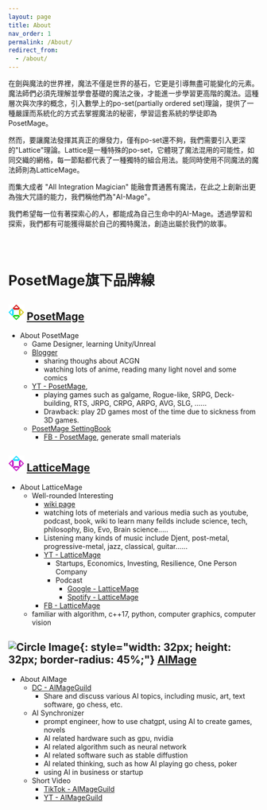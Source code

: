 ```yaml
---
layout: page
title: About
nav_order: 1
permalink: /About/
redirect_from:
  - /about/
---
```


在劍與魔法的世界裡，魔法不僅是世界的基石，它更是引導無盡可能變化的元素。魔法師們必須先理解並學會基礎的魔法之後，才能進一步學習更高階的魔法。這種層次與次序的概念，引入數學上的po-set(partially ordered set)理論，提供了一種嚴謹而系統化的方式去掌握魔法的秘密，學習這套系統的學徒即為PosetMage。

然而，要讓魔法發揮其真正的爆發力，僅有po-set還不夠，我們需要引入更深的"Lattice"理論。Lattice是一種特殊的po-set，它體現了魔法混用的可能性，如同交織的網格，每一節點都代表了一種獨特的組合用法。能同時使用不同魔法的魔法師則為LatticeMage。

而集大成者 "All Integration Magician" 能融會貫通舊有魔法，在此之上創新出更為強大咒語的能力，我們稱他們為"AI-Mage"。

我們希望每一位有著探索心的人，都能成為自己生命中的AI-Mage。透過學習和探索，我們都有可能獲得屬於自己的獨特魔法，創造出屬於我們的故事。

<div style="height: 30px;"></div>

# PosetMage旗下品牌線

## <img src="/Icon/New/PosetMage_t.png" Height="32" /> [PosetMage](/)
* About PosetMage
  * Game Designer, learning Unity/Unreal
  * [Blogger](/blogger)
    * sharing thoughs about ACGN
    * watching lots of anime, reading many light novel and some comics
  * [YT - PosetMage](https://youtube.com/@PosetMage), 
    * playing games such as galgame, Rogue-like, SRPG, Deck-building, RTS, JRPG, CRPG, ARPG, AVG, SLG, ......
    * Drawback: play 2D games most of the time due to sickness from 3D games.
  * [PosetMage SettingBook](/SettingBook/)
    * [FB - PosetMage](https://www.facebook.com/posetmage), generate small materials


## <img src="/Icon/New/QuantumNecro_t.png" Height="32" /> [LatticeMage](https://wiki.posetmage.com)
* About LatticeMage
  * Well-rounded Interesting
    * [wiki page](https://wiki.posetmage.com)
    * watching lots of meterials and various media such as youtube, podcast, book, wiki to learn many feilds include science, tech, philosophy, Bio, Evo, Brain science.....
    * Listening many kinds of music include Djent, post-metal, progressive-metal, jazz, classical, guitar......
    * [YT - LatticeMage](https://youtube.com/@LatticeMage)
      * Startups, Economics, Investing, Resilience, One Person Company
      * Podcast
        * [Google - LatticeMage](https://podcasts.google.com/feed/aHR0cHM6Ly9hbmNob3IuZm0vcy9kY2Q0MDYwYy9wb2RjYXN0L3Jzcw)
        * [Spotify - LatticeMage](https://podcasters.spotify.com/pod/show/latticemage/)
    * [FB - LatticeMage](https://www.facebook.com/latticemage)
  * familiar with algorithm, c++17, python, computer graphics, computer vision


## ![Circle Image](/Images/AIMage/LOGO.png){: style="width: 32px; height: 32px; border-radius: 45%;"} [AIMage](https://discord.gg/xHjzATYCfN)
* About AIMage
  * [DC - AIMageGuild](https://discord.gg/rNUGE7fzY8)
    * Share and discuss various AI topics, including music, art, text software, go chess, etc.
  * AI Synchronizer
    * prompt engineer, how to use chatgpt, using AI to create games, novels
    * AI related hardware such as gpu, nvidia
    * AI related algorithm such as neural network
    * AI related software such as stable diffustion
    * AI related thinking, such as how AI playing go chess, poker
    * using AI in business or startup
  * Short Video
    * [TikTok - AIMageGuild](https://www.tiktok.com/@aimageguild)
    * [YT - AIMageGuild](https://www.youtube.com/@AIMageGuild/shorts)
